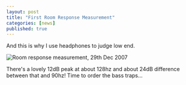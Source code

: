 ```yaml
---
layout: post
title: "First Room Response Measurement"
categories: [news]
published: true
---
```


And this is why I use headphones to judge low end.

<img id="image142" src="http://www.pixelhum.com/wp-content/uploads/2007/12/room_response_2007-12-29.png" alt="Room response measurement, 29th Dec 2007" />

There's a lovely 12dB peak at about 128hz and about 24dB difference between that and 90hz! Time to order the bass traps...
